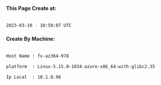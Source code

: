 
   
#### This Page Create at:

```bash

2023-03-10 - 10:50:07 UTC

```

#### Create By Machine:

```bash

Host Name : fv-az364-978

platform  : Linux-5.15.0-1034-azure-x86_64-with-glibc2.35

Ip Local  : 10.1.0.96

```

